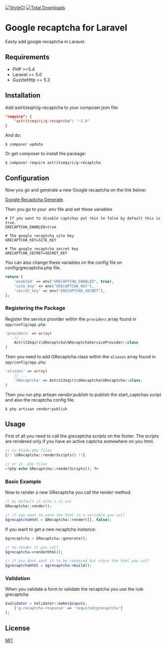 [![StyleCI](https://styleci.io/repos/66646162/shield)](https://styleci.io/repos/66646162/)
[![Total Downloads](https://poser.pugx.org/astritzeqiri/g-recaptcha/downloads)](https://packagist.org/packages/astritzeqiri/g-recaptcha)

# Google recaptcha for Laravel

Easily add google recaptcha in Laravel.

## Requirements

- PHP >=5.4
- Laravel >= 5.0
- GuzzleHttp >= 5.3


## Installation

Add astritzeqiri/g-recaptcha to your composer.json file:

```json
"require": {
    "astritzeqiri/g-recaptcha": "~1.0"
}
```

And do:

```
$ composer update
```

Or get composer to install the package:

```
$ composer require astritzeqiri/g-recaptcha
```

## Configuration

Now you go and generate a new Google recaptcha on the link below:

[Google Recaptcha Generate](https://www.google.com/recaptcha/intro/index.html ).

Then you go to your .env file and set these variables

```
# If you want to disable captchas put this to false by default this is true.
GRECAPTCHA_ENABLED=true

# The google recaptcha site key
GRECAPTCHA_KEY=SITE_KEY

# The google recaptcha secret key
GRECAPTCHA_SECRET=SECRET_KEY
```

You can also change these variables on the config file on config/grecaptcha.php file.

```php
return [
	'enabled' => env("GRECAPTCHA_ENABLED", true),
	'site_key' => env("GRECAPTCHA_KEY"),
	'secret_key' => env("GRECAPTCHA_SECRET"),
];
```

### Registering the Package

Register the service provider within the `providers` array found in `app/config/app.php`:

```php
'providers' => array(
    // ...
    AstritZeqiri\GRecaptcha\GRecaptchaServiceProvider::class
)
```

Then you need to add GRecaptcha class within the `aliases` array found in `app/config/app.php`:


```php
'aliases' => array(
    // ...
    'GRecaptcha' => AstritZeqiri\GRecaptcha\GRecaptcha::class,
)
```

Then you run php artisan vendor:publish to publish the start_captchas script and also the recaptcha config file.

```
$ php artisan vendor:publish
```
## Usage


First of all you need to call the grecaptcha scripts on the footer. The scripts are rendered only if you have an active captcha somewhere on you html.

```php
// in blade.php files
{!! \GRecaptcha::renderScripts() !!}

// or in .php files
<?php echo GRecaptcha::renderScripts(); ?>
```

### Basic Example

Now to render a new GRecaptcha you call the render method.

```php
// by default it echo's it out
GRecaptcha::render();

// if you want to save the html in a variable you call 
$grecaptchaHtml = GRecaptcha::render([], false);
```

If you want to get a new recaptcha instance:
```php
$grecaptcha = GRecaptcha::generate();

// to render it you call
$grecaptcha->renderHtml();

// if you dont want it to be rendered but store the html you call
$grecaptchaHtml = $grecaptcha->build();
```


### Validation

When you validate a form to validate the recaptcha you use the rule grecaptcha

```php
$validator = Validator::make($inputs,
    ['g-recaptcha-response' => 'required|grecaptcha']
);
```

## License
[MIT](http://opensource.org/licenses/MIT)

